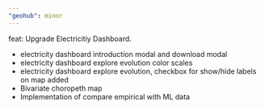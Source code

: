 ```yaml
---
"geohub": minor
---
```


feat: Upgrade Electricitiy Dashboard.

- electricity dashboard introduction modal and download modal
- electricity dashboard explore evolution color scales
- electricity dashboard explore evolution, checkbox for show/hide labels on map added
- Bivariate choropeth map
- Implementation of compare empirical with ML data
